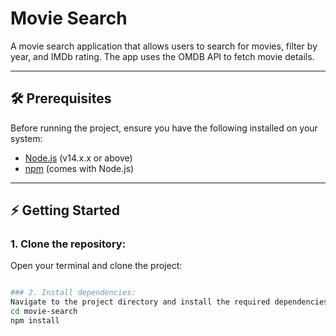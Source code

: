 # Movie Search

A movie search application that allows users to search for movies, filter by year, and IMDb rating. The app uses the OMDB API to fetch movie details.

---

## 🛠️ Prerequisites

Before running the project, ensure you have the following installed on your system:

- [Node.js](https://nodejs.org/) (v14.x.x or above)
- [npm](https://www.npmjs.com/) (comes with Node.js)

---

## ⚡ Getting Started

### 1. Clone the repository:
Open your terminal and clone the project:
```sh git clone https://github.com/meghaaaa19/movie-search.git

### 2. Install dependencies:
Navigate to the project directory and install the required dependencies:
cd movie-search
npm install
